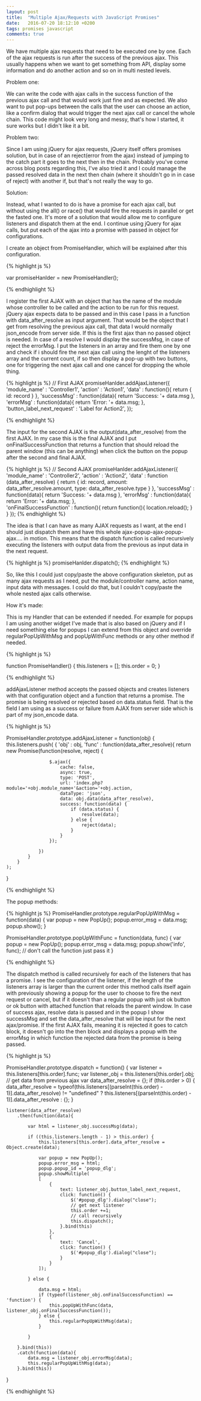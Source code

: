 ```yaml
---
layout: post
title:  "Multiple Ajax/Requests with JavaScript Promises"
date:   2016-07-20 18:12:10 +0200
tags: promises javascript
comments: true
--- 
```


We have multiple ajax requests that need to be executed one by one. Each of the ajax requests is run after the success of the previous ajax. This usually happens when we want to get something from API, display some information and do another action and so on in multi nested levels. 

Problem one:

We can write the code with ajax calls in the success function of the previous ajax call and that would work just fine and as expected. We also want to put pop-ups between the calls that the user can choose an action, like a confirm dialog that would trigger the next ajax call or cancel the whole chain. This code might look very long and messy, that's how I started, it sure works but I didn't like it a bit.

Problem two:

Since I am using jQuery for ajax requests, jQuery itself offers promises solution, but in case of an reject(error from the ajax) instead of jumping to the catch part it goes to the next then in the chain. Probably you've come across blog posts regarding this, I've also tried it and I could manage the passed resolved data in the next then chain (where it shouldn't go in in case of reject) with another if, but that's not really the way to go. 

Solution:

Instead, what I wanted to do is have a promise for each ajax call, but without using the all() or race() that would fire the requests in parallel or get the fasted one. It's more of a solution that would allow me to configure listeners and dispatch them at the end. I continue using jQuery for ajax calls, but put each of the ajax into a promise with passed in object for configurations.

I create an object from PromiseHandler, which will be explained after this configuration. 

{% highlight js %}

var promiseHanlder = new PromiseHandler();

{% endhighlight %}


I register the first AJAX with an object that has the name of the module whose controller to be called and the action to be run for this request. jQuery ajax expects data to be passed and in this case I pass in a function with data_after_resolve as input argument. That would be the object that I get from resolving the previous ajax call, that data I would normally json_encode from server side. If this is the first ajax than no passed object is needed. In case of a resolve I would display the successMsg, in case of reject the errorMsg. I put the listeners in an array and fire them one by one and check if i should fire the next ajax call using the lenght of the listeners array and the current count, if so then display a pop-up with two buttons, one for triggering the next ajax call and one cancel for dropping the whole thing.

{% highlight js %}
// First AJAX
promiseHanlder.addAjaxListener({
    'module_name' : 'Controller1',
    'action' : 'Action1',
    'data' : function(){
            return {
                id: record
            }
    },
    'successMsg' : function(data){
            return 'Success: '+ data.msg
    },        
    'errorMsg' :  function(data){
            return 'Error: '+ data.msg;
    },
    'button_label_next_request' : 'Label for Action2',
});

{% endhighlight %}

The input for the second AJAX is the output(data_after_resolve) from the first AJAX. In my case this is the final AJAX and I put onFinalSuccessFunction that returns a function that should reload the parent window (this can be anything) when click the button on the popup after the second and final AJAX.

{% highlight js %}
// Second AJAX
promiseHanlder.addAjaxListener({
    'module_name' : 'Controller2',
    'action' : 'Action2',
    'data' : function (data_after_resolve) {
            return {
                id: record,
                amount: data_after_resolve.amount,
                type: data_after_resolve.type
            }
    },
    'successMsg' : function(data){
            return 'Success: '+ data.msg
    },
    'errorMsg' :  function(data){
            return 'Error: '+ data.msg;
    },             
    'onFinalSuccessFunction' : function(){
            return function(){
                location.reload();
            }
    }
});
{% endhighlight %}

The idea is that I can have as many AJAX requests as I want, at the end I should just dispatch them and have this whole ajax-popup-ajax-popup-ajax.... in motion. This means that the dispatch function is called recursively executing the listeners with output data from the previous as input data in the next request.

{% highlight js %}
promiseHanlder.dispatch();
{% endhighlight %}


So, like this I could just copy/paste the above configuration skeleton, put as many ajax requests as I need, put the module/controller name, action name, input data with messages. I could do that, but I couldn't copy/paste the whole nested ajax calls otherwise.


How it's made:

This is my Handler that can be extended if needed. For example for popups I am using another widget I've made that is also based on jQuery and if I need something else for popups I can extend from this object and override regularPopUpWithMsg and popUpWithFunc methods or any other method if needed.

{% highlight js %}

function PromiseHandler() 
{
    this.listeners = [];
    this.order = 0;
}

{% endhighlight %}

addAjaxListener method accepts the passed objects and creates listeners with that configuration object and a function that returns a promise. The promise is being resolved or rejected based on data.status field. That is the field I am using as a success or failure from AJAX from server side which is part of my json_encode data.

{% highlight js %}

PromiseHandler.prototype.addAjaxListener = function(obj)
{
    this.listeners.push(
        {
            'obj' : obj,
            'func' : function(data_after_resolve){
                return new Promise(function(resolve, reject) {

                    $.ajax({
                        cache: false,
                        async: true,
                        type: 'POST',
                        url: 'index.php?module='+obj.module_name+'&action='+obj.action,
                        dataType: 'json',
                        data: obj.data(data_after_resolve),
                        success: function(data) {
                            if (data.status) {
                                resolve(data);
                            } else {
                                reject(data);
                            }
                        }
                    });

                }) 
            }
        }
    );
}

{% endhighlight %}

The popup methods:

{% highlight js %}
PromiseHandler.prototype.regularPopUpWithMsg = function(data)
{
    var popup = new PopUp();
    popup.error_msg = data.msg;
    popup.show();
}

PromiseHandler.prototype.popUpWithFunc = function(data, func)
{
    var popup = new PopUp();
    popup.error_msg = data.msg;
    popup.show('info', func); // don't call the function just pass it
}

{% endhighlight %}

The dispatch method is called recursively for each of the listeners that has a promise. I see the configuration of the listener, if the length of the listeners array is larger than the current order this method calls itself again with previously showing a popup for the user to choose to fire the next request or cancel, but if it doesn't than a regular popup with just ok button or ok button with attached function that reloads the parent window. In case of success ajax, resolve data is passed and in the popup I show successMsg and set the data_after_resolve that will be input for the next ajax/promise.
If the first AJAX fails, meaning it is rejected it goes to catch block, it doesn't go into the then block and displays a popup with the errorMsg in which function the rejected data from the promise is being passed.

{% highlight js %}

PromiseHandler.prototype.dispatch = function()
{
    var listener = this.listeners[this.order].func;
    var listener_obj = this.listeners[this.order].obj;
    // get data from previous ajax
    var data_after_resolve = {};
    if (this.order > 0) {
        data_after_resolve = typeof(this.listeners[(parseInt(this.order) - 1)].data_after_resolve) != "undefined" ?
                                this.listeners[(parseInt(this.order) - 1)].data_after_resolve : {};
    } 

    listener(data_after_resolve)
        .then(function(data){
            
            var html = listener_obj.successMsg(data);
            
            if ((this.listeners.length - 1) > this.order) {
                this.listeners[this.order].data_after_resolve = Object.create(data);
                   
                var popup = new PopUp();
                popup.error_msg = html;
                popup.popup_id = 'popup_dlg';
                popup.showMultiple(
                [
                    {
                        text: listener_obj.button_label_next_request,
                        click: function() {
                            $('#popup_dlg').dialog("close");
                            // get next listener
                            this.order +=1;
                            // call recursively 
                            this.dispatch();
                        }.bind(this)
                    },
                    {
                        text: 'Cancel',
                        click: function() {
                            $('#popup_dlg').dialog("close");
                        }
                    }
                ]);

            } else {
                 
                data.msg = html;
                if (typeof(listener_obj.onFinalSuccessFunction) == 'function') {
                    this.popUpWithFunc(data, listener_obj.onFinalSuccessFunction());
                } else {
                    this.regularPopUpWithMsg(data);    
                }                  

            }               

        }.bind(this))
        .catch(function(data){
            data.msg = listener_obj.errorMsg(data);
            this.regularPopUpWithMsg(data);
        }.bind(this))
}

{% endhighlight %}


